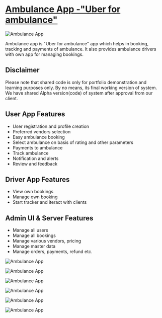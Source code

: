 # [Ambulance App -"Uber for ambulance"](http://www.technolabs.in/showcase/ambulanceapp)

![Ambulance App](/docs/aa0002.png "Ambulance App")

Ambulance app is "Uber for ambulance" app which helps in booking, tracking and payments of ambulance. It also provides ambulance drivers with own app for managing bookings.

## Disclaimer
Please note that shared code is only for portfolio demonstration and learning purposes only. By no means, its final working version of system. We have shared Alpha version(code) of system after approval from our client.

## User App Features
+ User registration and profile creation
+ Preferred vendors selection
+ Easy ambulance booking
+ Select ambulance on basis of rating and other parameters
+ Payments to ambulance
+ Track ambulance
+ Notification and alerts
+ Review and feedback

## Driver App Features
+ View own bookings
+ Manage own booking
+ Start tracker and iteract with clients

## Admin UI & Server Features
+ Manage all users
+ Manage all bookings
+ Manage various vendors, pricing 
+ Manage master data 
+ Manage orders, payments, refund etc.

![Ambulance App](/docs/Slide4.png "Ambulance App")

![Ambulance App](/docs/aa0002.jpg "Ambulance App")

![Ambulance App](/docs/aa0003.jpg "Ambulance App")

![Ambulance App](/docs/aa0005.jpg "Ambulance App")

![Ambulance App](/docs/aa0008.jpg "Ambulance App")

![Ambulance App](/docs/aa0009.jpg "Ambulance App")



